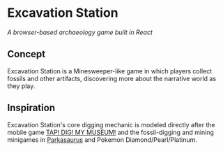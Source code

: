 # Excavation Station

_A browser-based archaeology game built in React_

## Concept

Excavation Station is a Minesweeper-like game in which players collect fossils and other artifacts, discovering more about the narrative world as they play.

## Inspiration

Excavation Station's core digging mechanic is modeled directly after the mobile game [TAP! DIG! MY MUSEUM!](https://play.google.com/store/apps/details?id=jp.oridio.museum&hl=en_US) and the fossil-digging and mining minigames in [Parkasaurus](https://www.parkasaurusgame.com/) and Pokemon Diamond/Pearl/Platinum.
